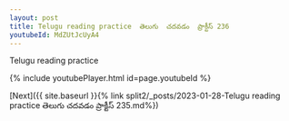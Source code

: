 ```yaml
---
layout: post
title: Telugu reading practice  తెలుగు  చదవడం  ప్రాక్టీస్ 236
youtubeId: MdZUtJcUyA4
---
```

 
 
Telugu reading practice
 
 
 
 
 


{% include youtubePlayer.html id=page.youtubeId %}
 
[Next]({{ site.baseurl }}{% link  split2/_posts/2023-01-28-Telugu reading practice  తెలుగు  చదవడం  ప్రాక్టీస్ 235.md%})
 
